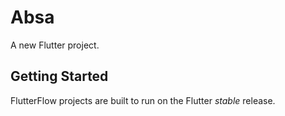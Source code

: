# Absa

A new Flutter project.

## Getting Started

FlutterFlow projects are built to run on the Flutter _stable_ release.
